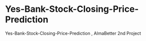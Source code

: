 # Yes-Bank-Stock-Closing-Price-Prediction
Yes-Bank-Stock-Closing-Price-Prediction , AlmaBetter 2nd Project
